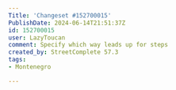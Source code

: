```yaml
---
Title: 'Changeset #152700015'
PublishDate: 2024-06-14T21:51:37Z
id: 152700015
user: LazyToucan
comment: Specify which way leads up for steps
created_by: StreetComplete 57.3
tags:
- Montenegro

---
```


